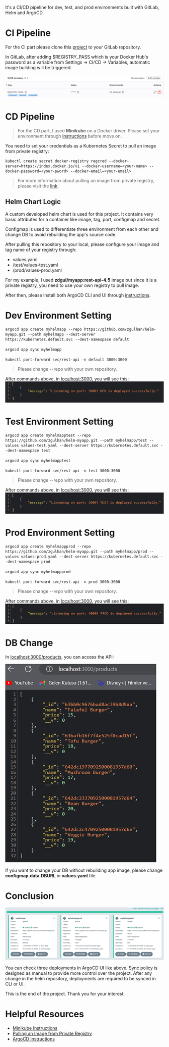 It's a CI/CD pipeline for dev, test, and prod environments built with GitLab, Helm and ArgoCD.

# CI Pipeline

For the CI part please clone this [project](https://github.com/zgulhan/rest-api) to your GitLab repository. 

In GitLab, after adding $REGISTRY_PASS which is your Docker Hub's password as a variable from Settings -> CI/CD -> Variables, automatic image building will be triggered.

![masked variable](/pictures/1.png)

# CD Pipeline

> For the CD part, I used **Minikube** on a Docker driver. Please set your environment through [instructions](https://minikube.sigs.k8s.io/docs/start/) before move on.

You need to set your credentials as a Kubernetes Secret to pull an image from private registry:

```
kubectl create secret docker-registry regcred --docker-server=https://index.docker.io/v1 --docker-username=<your-name> --docker-password=<your-pword> --docker-email=<your-email>

```

> For more information about pulling an image from private registry, please visit the [link](https://kubernetes.io/docs/tasks/configure-pod-container/pull-image-private-registry/#create-a-secret-in-the-cluster-that-holds-your-authorization-token).

## Helm Chart Logic

A custom developed helm chart is used for this project. It contains very basic attributes for a container like image, tag, port, configmap and secret.

Configmap is used to differentiate three environment from each other and change DB to avoid rebuilding the app's source code.

After pulling this repository to your local, please configure your image and tag name of your registry through:
- values.yaml
- /test/values-test.yaml
- /prod/values-prod.yaml

For my example, I used **zdgul/myapp:rest-api-4.5** image but since it is a private registry, you need to use your own registry to pull image.

After then, please install both ArgoCD CLI and UI through [instructions](https://faun.pub/argo-cd-helm-the-gitops-way-of-deploying-applications-af158420bde5).


# Dev Environment Setting

```
argocd app create myhelmapp --repo https://github.com/zgulhan/helm-myapp.git --path myhelmapp --dest-server https://kubernetes.default.svc --dest-namespace default

argocd app sync myhelmapp

kubectl port-forward svc/rest-api -n default 3000:3000
```

> Please change --repo with your own repository.

After commands above, in [localhost:3000](localhost:3000), you will see this:
![dev environment](/pictures/2.png)

# Test Environment Setting
```
argocd app create myhelmapptest --repo https://github.com/zgulhan/helm-myapp.git --path myhelmapp/test --values values-test.yaml --dest-server https://kubernetes.default.svc --dest-namespace test

argocd app sync myhelmapptest

kubectl port-forward svc/rest-api -n test 3000:3000
```

> Please change --repo with your own repository.

After commands above, in [localhost:3000](localhost:3000), you will see this:
![test environment](/pictures/3.png)

# Prod Environment Setting
```
argocd app create myhelmappprod --repo https://github.com/zgulhan/helm-myapp.git --path myhelmapp/prod --values values-prod.yaml --dest-server https://kubernetes.default.svc --dest-namespace prod

argocd app sync myhelmappprod

kubectl port-forward svc/rest-api -n prod 3000:3000

```

> Please change --repo with your own repository.

After commands above, in [localhost:3000](localhost:3000), you will see this:
![prod environment](/pictures/4.png)

# DB Change

In [localhost:3000/products](localhost:3000/products), you can access the API:

![products](/pictures/5.png)

If you want to change your DB without rebuilding app image, please change **configmap.data.DBURL** in **values.yaml** file.


# Conclusion

![argocd](/pictures/6.png)

You can check three deployments in ArgoCD UI like above. Sync policy is designed as manual to provide more control over the project. After any change in the helm repository, deployments are required to be synced in CLI or UI.

This is the end of the project. Thank you for your interest.

# Helpful Resources
- [Minikube Instructions](https://minikube.sigs.k8s.io/docs/start/)
- [Pulling an Image from Private Registry](https://kubernetes.io/docs/tasks/configure-pod-container/pull-image-private-registry/#create-a-secret-in-the-cluster-that-holds-your-authorization-token)
- [ArgoCD Instructions](https://faun.pub/argo-cd-helm-the-gitops-way-of-deploying-applications-af158420bde5)